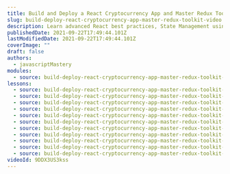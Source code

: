 ```yaml
---
title: Build and Deploy a React Cryptocurrency App and Master Redux Toolkit in One Video
slug: build-deploy-react-cryptocurrency-app-master-redux-toolkit-video
description: Learn advanced React best practices, State Management using Redux Toolkit, UI Creation using Ant Design, creating charts using Chart.js, and fetching data from multiple sources using RapidAPI while building the best Cryptocurrency App on YouTube - Cryptoverse.
publishedDate: 2021-09-22T17:49:44.101Z
lastModifiedDate: 2021-09-22T17:49:44.101Z
coverImage: ""
draft: false
authors:
  - javascriptMastery
modules:
  - source: build-deploy-react-cryptocurrency-app-master-redux-toolkit-video/index.md
lessons:
  - source: build-deploy-react-cryptocurrency-app-master-redux-toolkit-video/01-intro.md
  - source: build-deploy-react-cryptocurrency-app-master-redux-toolkit-video/02-rapidapi.md
  - source: build-deploy-react-cryptocurrency-app-master-redux-toolkit-video/03-layout.md
  - source: build-deploy-react-cryptocurrency-app-master-redux-toolkit-video/04-homepage.md
  - source: build-deploy-react-cryptocurrency-app-master-redux-toolkit-video/05-redux-toolkit-api-dev.md
  - source: build-deploy-react-cryptocurrency-app-master-redux-toolkit-video/06-cryptocurrencies.md
  - source: build-deploy-react-cryptocurrency-app-master-redux-toolkit-video/07-crypto-news.md
  - source: build-deploy-react-cryptocurrency-app-master-redux-toolkit-video/08-crypto-details.md
  - source: build-deploy-react-cryptocurrency-app-master-redux-toolkit-video/09-chart.md
  - source: build-deploy-react-cryptocurrency-app-master-redux-toolkit-video/10-mobile-navigation.md
  - source: build-deploy-react-cryptocurrency-app-master-redux-toolkit-video/11-challenge.md
videoId: 9DDX3US3kss
---
```

